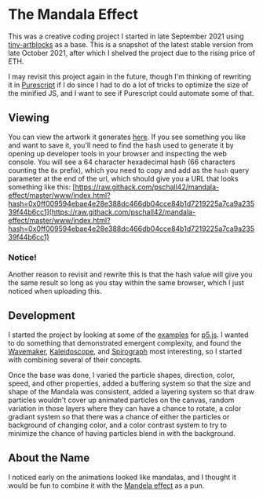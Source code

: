 # The Mandala Effect
This was a creative coding project I started in late September 2021 using [tiny-artblocks](https://github.com/mattdesl/tiny-artblocks) as a base. This is a snapshot of the latest stable version from late October 2021, after which I shelved the project due to the rising price of ETH.

I may revisit this project again in the future, though I'm thinking of rewriting it in [Purescript](https://www.purescript.org/) if I do since I had to do a lot of tricks to optimize the size of the minified JS, and I want to see if Purescript could automate some of that.

## Viewing
You can view the artwork it generates [here](https://raw.githack.com/pschall42/mandala-effect/master/www/index.html). If you see something you like and want to save it, you'll need to find the hash used to generate it by opening up developer tools in your browser and inspecting the web console. You will see a 64 character hexadecimal hash (66 characters counting the `0x` prefix), which you need to copy and add as the `hash` query parameter at the end of the url, which should give you a URL that looks something like this:
[https://raw.githack.com/pschall42/mandala-effect/master/www/index.html?hash=0x0ff009594ebae4e28e388dc466db04cce84b1d7219225a7ca9a23539f44b6cc1](https://raw.githack.com/pschall42/mandala-effect/master/www/index.html?hash=0x0ff009594ebae4e28e388dc466db04cce84b1d7219225a7ca9a23539f44b6cc1)

### Notice!
Another reason to revisit and rewrite this is that the hash value will give you the same result so long as you stay within the same browser, which I just noticed when uploading this.

## Development
I started the project by looking at some of the [examples](https://p5js.org/examples/) for [p5.js](https://p5js.org/). I wanted to do something that demonstrated emergent complexity, and found the [Wavemaker](https://p5js.org/examples/interaction-wavemaker.html), [Kaleidoscope](https://p5js.org/examples/interaction-kaleidoscope.html), and [Spirograph](https://p5js.org/examples/simulate-spirograph.html) most interesting, so I started with combining several of their concepts.

Once the base was done, I varied the particle shapes, direction, color, speed, and other properties, added a buffering system so that the size and shape of the Mandala was consistent, added a layering system so that draw particles wouldn't cover up animated particles on the canvas, random variation in those layers where they can have a chance to rotate, a color gradiant system so that there was a chance of either the particles or background of changing color, and a color contrast system to try to minimize the chance of having particles blend in with the background.

## About the Name
I noticed early on the animations looked like mandalas, and I thought it would be fun to combine it with the [Mandela effect](https://en.wikipedia.org/wiki/False_memory#Mandela_effect) as a pun.
